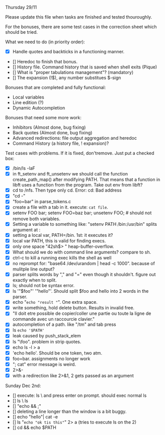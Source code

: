 Thursday 29/11

Please update this file when tasks are finished and tested thouroughly. 

For the bonuses, there are some test cases in the correction sheet which should be tried.

What we need to do (in priority order):
*	[X]	Handle quotes and backticks in a functioning manner.
*	[]	Heredoc to finish that bonus.
*	[]	History file. Command history that is saved when shell exits (Pique)
*	[]	What is "proper tabulations management"? (mandatory)
*	[]	The expansion (!$), any number substitues $-sign


Bonuses that are completed and fully functional:
*	Local variables
*	Line edition (?)
*	Dynamic Autocompletion


Bonuses that need some more work:
*	Inhibitors (Almost done, bug fixing)
*	Back quotes (Almost done, bug fixing)
*	Advanced redirections: file output aggregation and heredoc
*	Command History (a history file, ! expansion)?


Test cases with problems. If it is fixed, don'tremove. Just put a checked box:
*	[X]	/bin/ls -laF
*	[X]	in ft_setenv and ft_unsetenv we should call the function create_path_map() after modifying PATH. 
		That means that a function in libft uses a function from the program. Take out env from libft?
*	[X]	cd to /nfs. Then type only cd. Error: cd: Bad address
*	[X]	"cd -"
*	[X]	"foo=bar" in parse_tokens.c
*	[X]	create a file with a tab in it. execute: `cat file`. 
*	[X]	setenv FOO bar; setenv FOO=baz bar; unsetenv FOO; # should not remove both variables.
*	[X]	Setting a variable to something like: "setenv PATH /bin:/usr/bin"  splits argument at :
*	[X]	setting a local var, PATH=/bin. 1st: it executes it?
*	[X]	local var PATH, this is valid for finding execs.
*	[X]	only one space "42sh$> " heap-buffer-overflow.
*	[X]	What should we do with command line arguments? compare to sh.
*	[X]	ctrl-c to kill a running exec kills the shell as well
*	[X]	no reprompt for: "base64 /dev/urandom | head -c 1000". because of mulitple line output?
*	[X]	parser splits words by "," and "=" even though it shouldn't. figure out exactly when to split.
*	[X]	ls; should not be syntax error.
*	[X]	ls '"$foo"'       '"hello"'. Should split $foo and hello into 2 words in the parser.
*	[X]	echo "`echo "result "`". One extra space.
*	[X]	write something, hold delete button. Results in invalid free.
*	[X]	"Il doit etre possible de copier/coller une partie ou toute la ligne de commande avec un raccourcie clavier."
*	[X]	autocompletion of a path. like "/tm" and tab press
*	[X]	ls `echo '$PATH'`
*	[X]	leak caused by push_stack_elem
*	[X]	ls "\foo". problem in strip quotes.
*	[X]	echo ls -l > a
*	[X]	'echo hello'. Should be one token, two atm.
*	[X]	foo=bar. assignments no longer work
*	[X]	"; cat" error message is weird.
*	[X]	2>&-
*	[X]	with a redirection like 2>&1, 2 gets passed as an argument

Sunday Dec 2nd:
*	[]	execute: ls \ and press enter on prompt. should exec normal ls
*	[]	ls \ ls
*	[]	"echo && ;"
*	[]	deleting a line longer than the window is a bit buggy.
*	[]	echo "hello"| cat -e
*	[]	ls "`echo "ok tis this"`" 2> a (tries to execute ls on the 2)
*	[]	cd && echo $PATH
